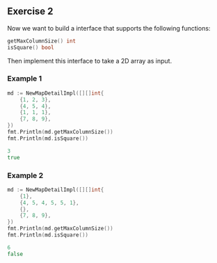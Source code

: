 ## Exercise 2

Now we want to build a interface that supports the following functions:

```go
getMaxColumnSize() int
isSquare() bool
```

Then implement this interface to take a 2D array as input.

### Example 1
```go
md := NewMapDetailImpl([][]int{
	{1, 2, 3},
	{4, 5, 4},
	{1, 1, 1},
	{7, 8, 9},
})
fmt.Println(md.getMaxColumnSize())
fmt.Println(md.isSquare())
```

```go
3
true
```

### Example 2
```go
md := NewMapDetailImpl([][]int{
	{1},
	{4, 5, 4, 5, 5, 1},
	{},
	{7, 8, 9},
})
fmt.Println(md.getMaxColumnSize())
fmt.Println(md.isSquare())
```

```go
6
false
```

